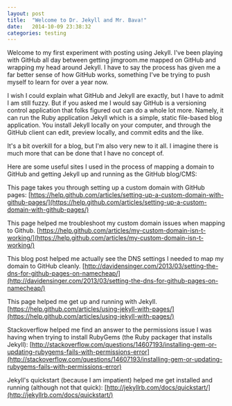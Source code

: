```yaml
---
layout: post
title:  "Welcome to Dr. Jekyll and Mr. Bava!"
date:   2014-10-09 23:38:32
categories: testing
---
```

Welcome to my first experiment with posting using Jekyll. I've been playing with GitHub all day between getting jimgroom.me mapped on GitHub and wrapping my head around Jekyll. I have to say the process has given me a far better sense of how GitHub works, something I've be trying to push myself to learn for over a year now.

I wish I could explain what GitHub and Jekyll are exactly, but I have to admit I am still fuzzy. But if you asked me I would say GitHub is a versioning control application that folks figured out can do a whole lot more. Namely, it can run the Ruby application Jekyll which is a simple, static file-based blog application. You install Jekyll locally on your computer, and through the GitHub client can edit, preview locally, and commit edits and the like.

It's a bit overkill for a blog, but I'm also very new to it all. I imagine there is much more that can be done that I have no concept of.

Here are some useful sites I used in the process of mapping a domain to GitHub and getting Jekyll up and running as the GitHub blog/CMS:

This page takes you through setting up a custom domain with GitHub pages:
[https://help.github.com/articles/setting-up-a-custom-domain-with-github-pages/](https://help.github.com/articles/setting-up-a-custom-domain-with-github-pages/)

This page helped me troubleshoot my custom domain issues when mapping to Github.
[https://help.github.com/articles/my-custom-domain-isn-t-working/](https://help.github.com/articles/my-custom-domain-isn-t-working/)

This blog post helped me actually see the DNS settings I needed to map my domain to GitHub cleanly.
[http://davidensinger.com/2013/03/setting-the-dns-for-github-pages-on-namecheap/](http://davidensinger.com/2013/03/setting-the-dns-for-github-pages-on-namecheap/)

This page helped me get up and running with Jekyll.
[https://help.github.com/articles/using-jekyll-with-pages/](https://help.github.com/articles/using-jekyll-with-pages/)

Stackoverflow helped me find an answer to the permissions issue I was having when trying to install RubyGems (the Ruby packager that installs Jekyll):
[http://stackoverflow.com/questions/14607193/installing-gem-or-updating-rubygems-fails-with-permissions-error](http://stackoverflow.com/questions/14607193/installing-gem-or-updating-rubygems-fails-with-permissions-error)

Jekyll's quickstart (because I am impatient) helped me get installed and running (although not that quick):
[http://jekyllrb.com/docs/quickstart/](http://jekyllrb.com/docs/quickstart/)
